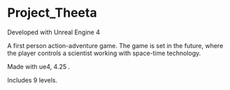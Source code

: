 # Project_Theeta

Developed with Unreal Engine 4

A first person action-adventure game. The game is set in the future, where the player controls a scientist working with space-time technology.

Made with ue4, 4.25 . 

Includes 9 levels.
